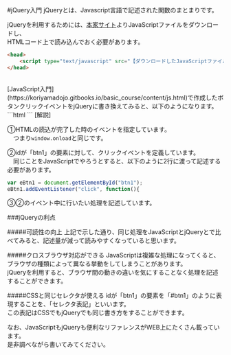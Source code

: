 #jQuery入門
jQueryとは、Javascript言語で記述された関数のまとまりです。

jQueryを利用するためには、[本家サイト](https://jquery.com/)よりJavaScriptファイルをダウンロードし、  
HTMLコード上で読み込んでおく必要があります。
```html
<head>
    <script type="text/javascript" src="【ダウンロードしたJavaScriptファイルの場所】"></script>
</head>
```

<br>
[JavaScript入門](https://koriyamadojo.gitbooks.io/basic_course/content/js.html)で作成したボタンクリックイベントをjQueryに書き換えてみると、以下のようになります。
```html
<script type="text/javascript">
    $(function() {							// ①
        $("#btn1")on("click", function () {	// ②
            alert("abc");					// ③
        });
    });
</script>
```
[解説]

①HTMLの読込が完了した時のイベントを指定しています。  
　つまり`window.onload`と同じです。

②idが「btn1」の要素に対して、クリックイベントを定義しています。  
　同じことをJavaScriptでやろうとすると、以下のように2行に渡って記述する必要があります。
```JavaScript
var eBtn1 = document.getElementById("btn1");
eBtn1.addEventListener("click", function(){
```

③②のイベント中に行いたい処理を記述しています。

###jQueryの利点

#####可読性の向上
上記で示した通り、同じ処理をJavaScriptとjQueryとで比べてみると、記述量が減って読みやすくなっていると思います。

#####クロスブラウザ対応ができる
JavaScriptは複雑な処理になってくると、ブラウザの種類によって異なる挙動をしてしまうことがあります。  
jQueryを利用すると、ブラウザ間の動きの違いを気にすることなく処理を記述することができます。

#####CSSと同じセレクタが使える
idが「btn1」の要素を「#btn1」のように表現することを、「セレクタ表記」といいます。  
この表記はCSSでもjQueryでも同じ書き方をすることができます。


なお、JavaScriptもjQueryも便利なリファレンスがWEB上にたくさん載っています。  
是非調べながら書いてみてください。

<br>